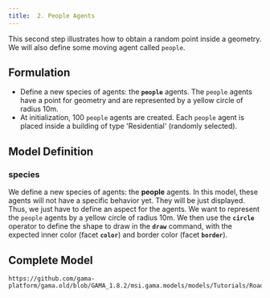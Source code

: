 ```yaml
---
title:  2. People Agents
---
```



This second step illustrates how to obtain a random point inside a geometry. We will also define some moving agent called `people`.


## Formulation

* Define a new species of agents: the **`people`** agents. The `people` agents have a point for geometry and are represented by a yellow circle of radius 10m.
* At initialization, 100 `people` agents are created. Each `people` agent is placed inside a building of type 'Residential' (randomly selected).


## Model Definition

### species

We define a new species of agents: the **people** agents. In this model, these agents will not have a specific behavior yet. They will be just displayed. Thus, we just have to define an aspect for the agents. We want to represent the `people` agents by a yellow circle of radius 10m. We then use the **`circle`** operator to define the shape to draw in the **`draw`** command, with the expected inner color (facet **`color`**) and border color (facet **`border`**).

## Complete Model

```gaml reference
https://github.com/gama-platform/gama.old/blob/GAMA_1.8.2/msi.gama.models/models/Tutorials/Road%20Traffic/models/Model%2002.gaml
```
